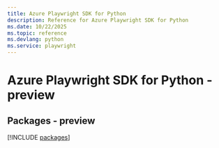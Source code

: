 ```yaml
---
title: Azure Playwright SDK for Python
description: Reference for Azure Playwright SDK for Python
ms.date: 10/22/2025
ms.topic: reference
ms.devlang: python
ms.service: playwright
---
```

# Azure Playwright SDK for Python - preview
## Packages - preview
[!INCLUDE [packages](playwright-index.md)]
